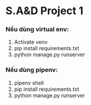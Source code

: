 # S.A&D Project 1  
### Nếu dùng virtual env:  
1. Activate venv  
2. pip install requirements.txt  
3. python manage.py runserver  
### Nếu dùng pipenv:
1. pipenv shell
2. pip install requirements.txt
3. python manage.py runserver
